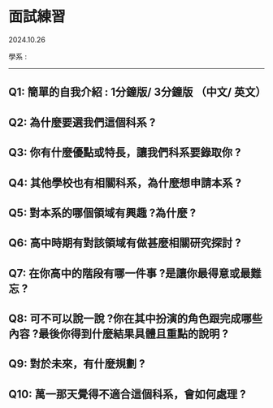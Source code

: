 # 面試練習

2024.10.26

學系 : 

---

## Q1: 簡單的自我介紹 : 1分鐘版/ 3分鐘版 （中文/ 英文）
## Q2: 為什麼要選我們這個科系 ?
## Q3: 你有什麼優點或特長，讓我們科系要錄取你 ?
## Q4: 其他學校也有相關科系，為什麼想申請本系 ?
## Q5: 對本系的哪個領域有興趣 ?為什麼 ?
## Q6: 高中時期有對該領域有做甚麼相關研究探討 ?
## Q7: 在你高中的階段有哪一件事 ?是讓你最得意或最難忘 ?
## Q8: 可不可以說一說 ?你在其中扮演的角色跟完成哪些內容 ?最後你得到什麼結果具體且重點的說明 ?
## Q9: 對於未來，有什麼規劃 ?
## Q10: 萬一那天覺得不適合這個科系，會如何處理 ?